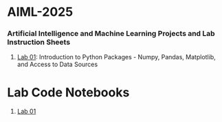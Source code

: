 # AIML-2025
### Artificial Intelligence and Machine Learning Projects and Lab Instruction Sheets
1. [Lab 01](https://github.com/kirankumareranki/AIML-2025/blob/main/AIML_A1.pdf): Introduction to Python Packages - Numpy, Pandas, Matplotlib, and Access to Data Sources


# Lab Code Notebooks
1. [Lab 01](https://github.com/Jangala-Megha-Harsha/AIML-2025/blob/main/Lab01_AIML.ipynb)
